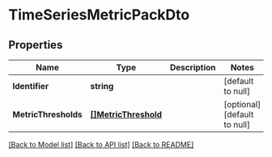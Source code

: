 # TimeSeriesMetricPackDto

## Properties
Name | Type | Description | Notes
------------ | ------------- | ------------- | -------------
**Identifier** | **string** |  | [default to null]
**MetricThresholds** | [**[]MetricThreshold**](MetricThreshold.md) |  | [optional] [default to null]

[[Back to Model list]](../README.md#documentation-for-models) [[Back to API list]](../README.md#documentation-for-api-endpoints) [[Back to README]](../README.md)

